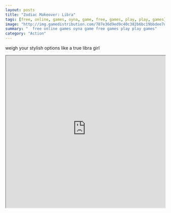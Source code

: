 ```yaml
---
layout: posts
title: "Zodiac Makeover: Libra"
tags: [free, online, games, oyna, game, free, games, play, play, games]
image: "http://img.gamedistribution.com/787e36d9ed9c40c382b6bc19bbdee7d3.jpg"
summary: "  free online games oyna game free games play play games"
category: "Action"
---
```


weigh your stylish options like a true libra girl

<iframe width="100%" height="480px;" src="http://flash.gamedistribution.com?game=787e36d9ed9c40c382b6bc19bbdee7d3"></iframe>